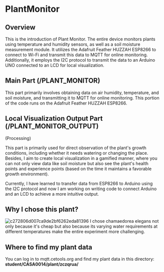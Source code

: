 # PlantMonitor
## Overview
This is the introduction of Plant Monitor. The entire device monitors plants using temperature and humidity sensors, as well as a soil moisture measurement module. It utilizes the Adafruit Feather HUZZAH ESP8266 to connect to Wi-Fi and transmit this data to MQTT for online monitoring. Additionally, it employs the I2C protocol to transmit the data to an Arduino UNO connected to an LCD for local visualization.
## Main Part (/PLANT_MONITOR)
This part primarily involves obtaining data on air humidity, temperature, and soil moisture, and transmitting it to MQTT for online monitoring. This portion of the code runs on the Adafruit Feather HUZZAH ESP8266.
## Local Visualization Output Part (/PLANT_MONITOR_OUTPUT) 
(Processing)

This part is primarily used for direct observation of the plant's growth conditions, including whether it needs watering or changing the place. Besides, I aim to create local visualization in a gamified manner, where you can not only view data like soil moisture but also see the plant's health points and experience points (based on the time it maintains a favorable growth environment).

Currently, I have learned to transfer data from ESP8266 to Arduino using the I2C protocol and now I am working on writing code to connect Arduino and an LCD to achieve a more intuitive output.
## Why I chose this plant?
![c272806d007ca9de2bf6262eda81396](https://github.com/ChenRuan/PlantMonitor/assets/145383140/cf219a51-8e7d-4d7a-bc76-65307c4ad61d)
I chose chamaedorea elegans not only because it's cheap but also because its varying water requirements at different temperatures make the entire experiment more challenging.
## Where to find my plant data
You can log in to mqtt.cetools.org and find my plant data in this directory: __student/CASA0014/plant/zczqrua/__





